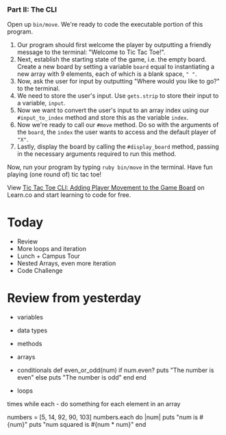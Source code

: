 ### Part II: The CLI

Open up `bin/move`. We're ready to code the executable portion of this program.

1. Our program should first welcome the player by outputting a friendly message to the terminal: "Welcome to Tic Tac Toe!".
2. Next, establish the starting state of the game, i.e. the empty board. Create a new board by setting a variable `board` equal to instantiating a new array with 9 elements, each of which is a blank space, `" "`.  
3. Now, ask the user for input by outputting "Where would you like to go?" to the terminal.
4. We need to store the user's input. Use `gets.strip` to store their input to a variable, `input`.
5. Now we want to convert the user's input to an array index using our `#input_to_index` method and store this as the variable `index`.
6. Now we're ready to call our `#move` method. Do so with the arguments of the `board`, the `index` the user wants to access and the default player of `"X"`.
7. Lastly, display the board by calling the `#display_board` method, passing in the necessary arguments required to run this method.

Now, run your program by typing `ruby bin/move` in the terminal. Have fun playing (one round of) tic tac toe!

<p data-visibility='hidden'>View <a href='https://learn.co/lessons/ttt-5-move-rb' title='Tic Tac Toe CLI: Adding Player Movement to the Game Board'>Tic Tac Toe CLI: Adding Player Movement to the Game Board</a> on Learn.co and start learning to code for free.</p>




# Today

- Review
- More loops and iteration
- Lunch + Campus Tour
- Nested Arrays, even more iteration
- Code Challenge

# Review from yesterday

- variables
- data types
- methods
- arrays

- conditionals
def even_or_odd(num)
   if num.even?
     puts "The number is even"
   else
     puts "The number is odd"
   end
end

- loops

times
while
each - do something for each element in an array

numbers = [5, 14, 92, 90, 103]
numbers.each do |num|
  puts "num is #{num}"
  puts "num squared is #{num * num}"
end



